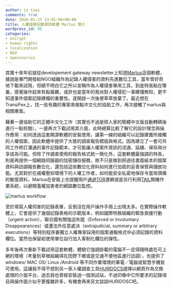```yaml
---
author: jx tsai
comments: true
date: 2016-01-27 13:01:00+00:00
title: 人權侵害記錄資訊軟體 Martus 簡介
wordpress_id: 95
categories:
- encrypt
- human rights
- localization
- NGO
- opensources
---
```


其實十來年前就從developement gateway newsletter上知道[Martus](http://www.martus.org/)這個軟體，據說是專門開發給NGO組織作為記錄人權侵害的資料先進數位工具，當年曾好奇地下載來試用，但總不明白它之所以宣稱作為人權侵害專用工具，到底特長點在哪裏，感覺操作起來有點複雜，或許也是當年的我尚對人權侵犯一事矇懂無知，更不知道事件個案記錄建檔的重要性。遂開啟一次後便草草放棄了。最近想在TransiFex上，找一些有趣的專案來做點中文化的協助工作，再次接觸了martus與相關專案。  
  
藉著一邊協助它的正體中文化工作（其實也不過是把人家的簡體中文版自動轉碼後進行一點校閱），一邊再次下載試用其介面，此時總算比較了解它的設計理念與操作應用：如何透過這套開源軟體的安裝使用，讓第一線的組織可以記錄建置所接觸的人權個案，因此軟體中提供了大致的調查報告模版與格式。因為建立了一套可共同工作修訂溝通的事件記錄範本，才可能讓人權案件資訊的流通、延續、保存與分享成為可能。但除了作調查使用的報告格式統一簡化外，這套軟體最強調的特長，則是再提供一個網路伺服器的加密儲存服務，故不只是做到把過往書面紙本的個案資料與訪調報告數位化，還包括這些數位化資料如何進行加密的妥善保管與儲放功能。尤其對於在威權壓抑環境下的人權工作者，如何能安全私密地保存令當局頭痛的敏感資料，Martus在安裝上也提醒用戶[通過TOR](http://self.jxtsai.info/2015/02/tor.html)連網或是另行利用[TAIL](https://tails.boum.org/)開機作業系統，以避開濫權加害者的網路數位監控。  
  
![martus workflow](https://martus.org/assets/img/infographic_wtext.png)  
  
至於填寫人權伺害的記錄表單，反倒沒在用戶操作手冊上出現太多。在實際操作軟體上，它會提供了幾個記錄表格的示範版本，例如國際特赦組織的緊急救援行動（urgent action），聯合國有關強迫失蹤（Enforced or Involuntary Disappearances）或遭法外任意處決（extrajudicial, summary or arbitrary executions）等特別程序裏獨立人權專家採用的個案通報格式中必須記錄的資料欄位。當然也保留給使用單位自行加入客制化欄位的彈性。  
  
多年後再次重新下載試用這套軟體，體驗它強調掛載的電腦不一定得隨時處在可上網的環境（考量到草根組織得在田野下鄉或是交通不便地區進行訪調），也提供了windows/ MAC OS/ Linux /Android 等不同作業環境的筆電／電腦或智慧手機皆可使用。這讓我不得不想到另一家人權調查工具[HUIRDOCS](https://www.huridocs.org/)選擇以網頁作為交換處理的介面平台，過去我也曾經安裝過一個測試站，不過印像中它所要求的記錄項目與操作面介似乎更複雜許多，有機會再來另文談談HURIDOSC吧。
